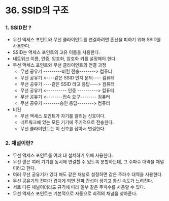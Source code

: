 # 36. SSID의 구조

### 1. SSID란 ?
- 무선 액세스 포인트와 무선 클라이언트를 연결하려면 혼선을 피하기 위해 SSID를 사용한다.
- SSID는 액세스 포인트의 고유 이름을 사용한다.
- 네트워크 이름, 인증, 암호화, 암호화 키를 설정해야 한다.
- 무선 액세스 포인트와 무선 클라이언트의 연결 과정
  - 무선 공유기   ---------비컨 전송-------->  컴퓨터
  - 무선 공유기   <----같은 SSID 인지 문의----  컴퓨터
  - 무선 공유기   ----같은 SSID 라고 응답---->  컴퓨터
  - 무선 공유기   <---------- 인증 ---------->  컴퓨터
  - 무선 공유기   <--------접속 요구--------   컴퓨터
  - 무선 공유기   --------승인 응답-------->   컴퓨터
- 비컨
  - 무선 액세스 포인트가 자기를 알리는 신호이다. 
  - 네트워크에 있는 모든 기기에 주기적으로 전송한다. 
  - 무선 클라이언트는 이 신호를 잡아서 연결한다.

### 2. 채널이란?
- 무선 액세스 포인트를 여러 대 설치하기 위해 사용한다.
- 무선 랜은 여러 기기를 동시에 연결할 수 있도록 분할하는데, 그 주파수 대역을 채널이라고 한다. 
- 여러 무선 공유기가 있다 해도 같은 채널로 설정하면 같은 주파수 대역을 사용한다. 
- 무선 공유기의 전파가 겹치게 되면 전파 간섭이 생기고 통신 속도가 느려진다.
- 서로 다른 채널이더라도 규격에 따라 일부 같은 주파수를 사용할 수 있다.
- 무선 액세스 포인트는 기본적으로 자동으로 최적의 채널을 찾아준다.
